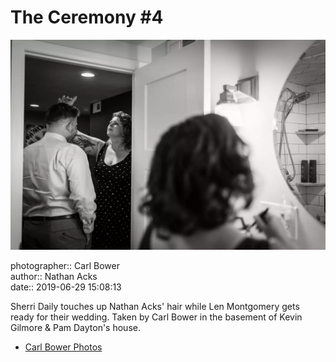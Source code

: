 # The Ceremony #4

![Sherri Daily touches up Nathan Acks' hair](assets/2019-06-29-set-1-the-ceremony-04.webp)

photographer:: Carl Bower  
author:: Nathan Acks  
date:: 2019-06-29 15:08:13

Sherri Daily touches up Nathan Acks' hair while Len Montgomery gets ready for their wedding. Taken by Carl Bower in the basement of Kevin Gilmore & Pam Dayton's house.

* [Carl Bower Photos](https://carlbowerphotos.com)
